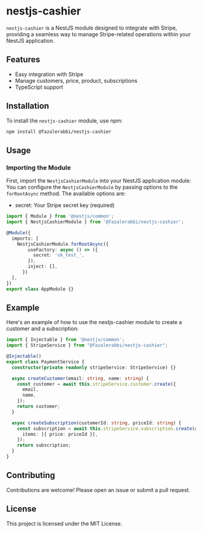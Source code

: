 # nestjs-cashier

`nestjs-cashier` is a NestJS module designed to integrate with Stripe, providing a seamless way to manage Stripe-related operations within your NestJS application.

## Features

- Easy integration with Stripe
- Manage customers, price, product, subscriptions
- TypeScript support

## Installation

To install the `nestjs-cashier` module, use npm:

```bash
npm install @fazalerabbi/nestjs-cashier
```
## Usage

### Importing the Module

First, import the `NestjsCashierModule` into your NestJS application module:
You can configure the `NestjsCashierModule` by passing options to the `forRootAsync` method. The available options are:
- secret: Your Stripe secret key (required)

```typescript
import { Module } from '@nestjs/common';
import { NestjsCashierModule } from '@fazalerabbi/nestjs-cashier';

@Module({
  imports: [
    NestjsCashierModule.forRootAsync({
        useFactory: async () => ({
          secret: 'sk_test_',
        }),
        inject: [],
      })
  ],
})
export class AppModule {}
```
## Example

Here's an example of how to use the nestjs-cashier module to create a customer and a subscription:
```typescript
import { Injectable } from '@nestjs/common';
import { StripeService } from "@fazalerabbi/nestjs-cashier";

@Injectable()
export class PaymentService {
  constructor(private readonly stripeService: StripeService) {}

  async createCustomer(email: string, name: string) {
    const customer = await this.stripeService.customer.create({
      email,
      name,
    });
    return customer;
  }

  async createSubscription(customerId: string, priceId: string) {
    const subscription = await this.stripeService.subscription.create(customerId, {
      items: [{ price: priceId }],
    });
    return subscription;
  }
}
```

## Contributing
Contributions are welcome! Please open an issue or submit a pull request.  
## License
This project is licensed under the MIT License.
